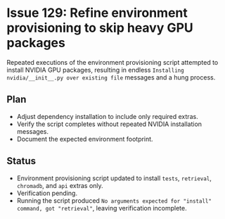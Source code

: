 # Issue 129: Refine environment provisioning to skip heavy GPU packages

Repeated executions of the environment provisioning script attempted to install NVIDIA GPU packages, resulting in endless `Installing nvidia/__init__.py over existing file` messages and a hung process.

## Plan
- Adjust dependency installation to include only required extras.
- Verify the script completes without repeated NVIDIA installation messages.
- Document the expected environment footprint.

## Status
- Environment provisioning script updated to install `tests`, `retrieval`, `chromadb`, and `api` extras only.
- Verification pending.
- Running the script produced `No arguments expected for "install" command, got "retrieval"`, leaving verification incomplete.
